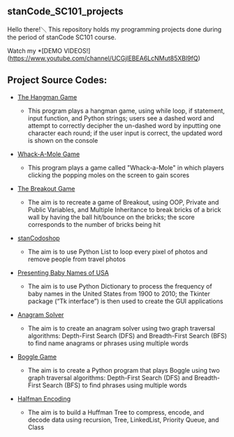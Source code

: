 ## stanCode_SC101_projects

Hello there!＼
This repository holds my programming projects done during the period of stanCode SC101 course.

Watch my *[DEMO VIDEOS!] (https://www.youtube.com/channel/UCGjlEBEA6LcNMut85XBl9fQ)

## Project Source Codes:
* [The Hangman Game](https://github.com/angelchen1030/stanCode_SC101_projects/tree/main/stanCode_SC101_projects/The%20Hangman%20Game)
  * This program plays a hangman game, using while loop, if statement, input function, and Python strings; users see a dashed word and attempt to correctly decipher the un-dashed word by inputting one character each round; if the user input is correct, the updated word is shown on the console
  
* [Whack-A-Mole Game](https://github.com/angelchen1030/stanCode_SC101_projects/tree/main/stanCode_SC101_projects/Whack-A-Mole%20Game)
  * This program plays a game called "Whack-a-Mole" in which players clicking the popping moles on the screen to gain scores 

* [The Breakout Game](https://github.com/angelchen1030/stanCode_SC101_projects/tree/main/stanCode_SC101_projects/The%20Breakout%20Game)
  * The aim is to recreate a game of Breakout, using OOP, Private and Public Variables, and Multiple Inheritance to break bricks of a brick wall by having the ball hit/bounce on the bricks; the score corresponds to the number of bricks being hit
  
* [stanCodoshop](https://github.com/angelchen1030/stanCode_SC101_projects/tree/main/stanCode_SC101_projects/stanCodoshop)
  * The aim is to use Python List to loop every pixel of photos and remove people from travel photos
  
* [Presenting Baby Names of USA](https://github.com/angelchen1030/stanCode_SC101_projects/tree/main/stanCode_SC101_projects/Presenting%20Baby%20Names%20of%20USA)
  * The aim is to use Python Dictionary to process the frequency of baby names in the United States from 1900 to 2010; the Tkinter package (“Tk interface”) is then used to create the GUI applications

* [Anagram Solver](https://github.com/angelchen1030/stanCode_SC101_projects/tree/main/stanCode_SC101_projects/Anagram%20Solver)
  * The aim is to create an anagram solver using two graph traversal algorithms: Depth-First Search (DFS) and Breadth-First Search (BFS) to find name anagrams or phrases using multiple words
  
* [Boggle Game](https://github.com/angelchen1030/stanCode_SC101_projects/tree/main/stanCode_SC101_projects/Boggle%20Game)
  * The aim is to create a Python program that plays Boggle using two graph traversal algorithms: Depth-First Search (DFS) and Breadth-First Search (BFS) to find phrases using multiple words

* [Halfman Encoding](https://github.com/angelchen1030/stanCode_SC101_projects/tree/main/stanCode_SC101_projects/Halfman%20Encoding)
  * The aim is to build a Huffman Tree to compress, encode, and decode data using recursion, Tree, LinkedList, Priority Queue, and Class
